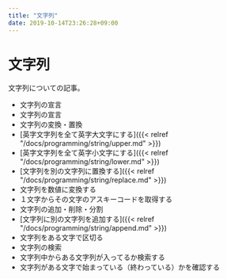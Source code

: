 ```yaml
---
title: "文字列"
date: 2019-10-14T23:26:28+09:00
---
```


# 文字列

文字列についての記事。

- 文字列の宣言
 - 文字列の宣言
- 文字列の変換・置換
 - [英字文字列を全て英字大文字にする]({{< relref "/docs/programming/string/upper.md" >}})
 - [英字文字列を全て英字小文字にする]({{< relref "/docs/programming/string/lower.md" >}}) 
 - [文字列を別の文字列に置換する]({{< relref "/docs/programming/string/replace.md" >}}) 
 - 文字列を数値に変換する
 - １文字からその文字のアスキーコードを取得する
- 文字列の追加・削除・分割
 - [文字列に別の文字列を追加する]({{< relref "/docs/programming/string/append.md" >}}) 
 - 文字列をある文字で区切る
- 文字列の検索
 - 文字列中からある文字列が入ってるか検索する
 - 文字列がある文字で始まっている（終わっている）かを確認する

